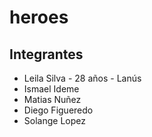 # heroes

## Integrantes

- Leila Silva - 28 años - Lanús 
- Ismael Ideme
- Matias Nuñez
- Diego Figueredo 
- Solange Lopez